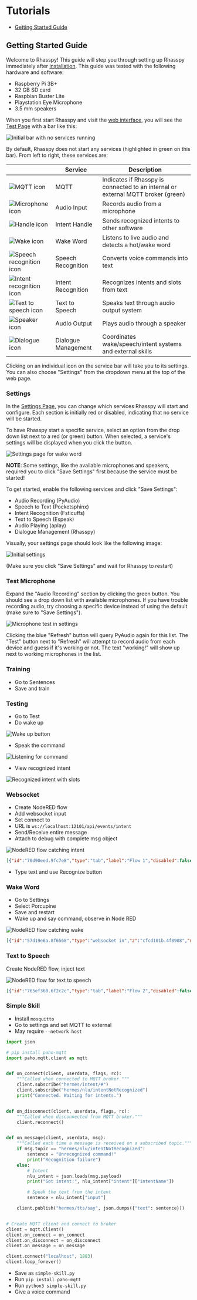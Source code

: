 # Tutorials

* [Getting Started Guide](#getting-started-guide)

## Getting Started Guide

Welcome to Rhasspy! This guide will step you through setting up Rhasspy immediately after [installation](installation.md). This guide was tested with the following hardware and software:

* Raspberry Pi 3B+
* 32 GB SD card
* Raspbian Buster Lite
* Playstation Eye Microphone
* 3.5 mm speakers

When you first start Rhasspy and visit the [web interface](http://localhost:12101), you will see the [Test Page](usage.md#test-page) with a bar like this:

![Initial bar with no services running](img/getting-started/initial-services.png)

By default, Rhasspy does not start any services (highlighted in green on this bar). From left to right, these services are:


|                                                         | Service             | Description                                                                      |
| -----                                                   | -----               | -----                                                                            |
| ![MQTT icon](img/getting-started/mqtt.png)              | MQTT                | Indicates if Rhasspy is connected to an internal or external MQTT broker (green) |
| ![Microphone icon](img/getting-started/microphone.png)  | Audio Input         | Records audio from a microphone                                                  |
| ![Handle icon](img/getting-started/handle.png)          | Intent Handle       | Sends recognized intents to other software                                       |
| ![Wake icon](img/getting-started/wake.png)              | Wake Word           | Listens to live audio and detects a hot/wake word                                |
| ![Speech recognition icon](img/getting-started/asr.png) | Speech Recognition  | Converts voice commands into text                                                |
| ![Intent recognition icon](img/getting-started/nlu.png) | Intent Recognition  | Recognizes intents and slots from text                                           |
| ![Text to speech icon](img/getting-started/tts.png)     | Text to Speech      | Speaks text through audio output system                                          |
| ![Speaker icon](img/getting-started/sounds.png)         | Audio Output        | Plays audio through a speaker                                                    |
| ![Dialogue icon](img/getting-started/dialogue.png)      | Dialogue Management | Coordinates wake/speech/intent systems and external skills                       |

Clicking on an individual icon on the service bar will take you to its settings. You can also choose "Settings" from the dropdown menu at the top of the web page.

### Settings

In the [Settings Page](usage.md#settings-page), you can change which services Rhasspy will start and configure. Each section is initially red or disabled, indicating that no service will be started.

To have Rhasspy start a specific service, select an option from the drop down list next to a red (or green) button. When selected, a service's settings will be displayed when you click the button.

![Settings page for wake word](img/getting-started/settings-service.png)

**NOTE**: Some settings, like the available microphones and speakers, required you to click "Save Settings" first because the service must be started!

To get started, enable the following services and click "Save Settings":

* Audio Recording (PyAudio) 
* Speech to Text (Pocketsphinx)
* Intent Recognition (Fsticuffs)
* Text to Speech (Espeak)
* Audio Playing (aplay)
* Dialogue Management (Rhasspy)

Visually, your settings page should look like the following image:

![Initial settings](img/getting-started/service-config.png)

(Make sure you click "Save Settings" and wait for Rhasspy to restart)

### Test Microphone

Expand the "Audio Recording" section by clicking the green button. You should see a drop down list with available microphones. If you have trouble recording audio, try choosing a specific device instead of using the default (make sure to "Save Settings").

![Microphone test in settings](img/getting-started/test-microphones.png)


Clicking the blue "Refresh" button will query PyAudio again for this list. The "Test" button next to "Refresh" will attempt to record audio from each device and guess if it's working or not. The text "working!" will show up next to working microphones in the list.

### Training

* Go to Sentences
* Save and train

### Testing

* Go to Test
* Do wake up

![Wake up button](img/getting-started/wake-up.png)

* Speak the command

![Listening for command](img/getting-started/listening-for-command.png)

* View recognized intent

![Recognized intent with slots](img/getting-started/recognized-intent.png)

### Websocket

* Create NodeRED flow
* Add websocket input
* Set connect to
* URL is `ws://localhost:12101/api/events/intent`
* Send/Receive entire message
* Attach to debug with complete msg object

![NodeRED flow catching intent](img/getting-started/node-intent.png)

```json
[{"id":"70d90eed.9fc7e8","type":"tab","label":"Flow 1","disabled":false,"info":""},{"id":"d7f94fdd.9b5028","type":"debug","z":"70d90eed.9fc7e8","name":"","active":true,"tosidebar":true,"console":false,"tostatus":false,"complete":"true","targetType":"full","x":230,"y":200,"wires":[]},{"id":"d60f2a3e.ec485","type":"websocket in","z":"70d90eed.9fc7e8","name":"","server":"","client":"be111083.116b5","x":200,"y":60,"wires":[["d7f94fdd.9b5028"]]},{"id":"be111083.116b5","type":"websocket-client","z":"","path":"ws://localhost:12101/api/events/intent","tls":"","wholemsg":"true"}]
```

* Type text and use Recognize button

### Wake Word

* Go to Settings
* Select Porcupine
* Save and restart
* Wake up and say command, observe in Node RED

![NodeRED flow catching wake](img/getting-started/node-wake.png)

```json
[{"id":"57d19e6a.8f6568","type":"websocket in","z":"cfcd101b.4f8908","name":"","server":"","client":"e6f7cd9a.6d0648","x":200,"y":60,"wires":[["ec4a5e52.65db3"]]},{"id":"e6f7cd9a.6d0648","type":"websocket-client","z":"","path":"ws://localhost:12101/api/events/wake","tls":"","wholemsg":"true"}]
```

### Text to Speech

Create NodeRED flow, inject text

![NodeRED flow for text to speech](img/getting-started/node-tts.png)

```json
[{"id":"765ef360.6f2c2c","type":"tab","label":"Flow 2","disabled":false,"info":""},{"id":"72e0cae1.8d7644","type":"http request","z":"765ef360.6f2c2c","name":"http://localhost:12101/api/text-to-speech","method":"POST","ret":"txt","paytoqs":false,"url":"http://localhost:12101/api/text-to-speech","tls":"","proxy":"","authType":"basic","x":260,"y":180,"wires":[[]]},{"id":"7ebdab96.406734","type":"inject","z":"765ef360.6f2c2c","name":"Welcome to the world of offline voice assistants.","topic":"","payload":"Welcome to the world of offline voice assistants.","payloadType":"str","repeat":"","crontab":"","once":false,"onceDelay":0.1,"x":220,"y":80,"wires":[["72e0cae1.8d7644"]]}]
```

### Simple Skill

* Install `mosquitto`
* Go to settings and set MQTT to external
* May require `--network host`

```python
import json

# pip install paho-mqtt
import paho.mqtt.client as mqtt


def on_connect(client, userdata, flags, rc):
    """Called when connected to MQTT broker."""
    client.subscribe("hermes/intent/#")
    client.subscribe("hermes/nlu/intentNotRecognized")
    print("Connected. Waiting for intents.")


def on_disconnect(client, userdata, flags, rc):
    """Called when disconnected from MQTT broker."""
    client.reconnect()


def on_message(client, userdata, msg):
    """Called each time a message is received on a subscribed topic."""
    if msg.topic == "hermes/nlu/intentNotRecognized":
        sentence = "Unrecognized command!"
        print("Recognition failure")
    else:
        # Intent
        nlu_intent = json.loads(msg.payload)
        print("Got intent:", nlu_intent["intent"]["intentName"])

        # Speak the text from the intent
        sentence = nlu_intent["input"]

    client.publish("hermes/tts/say", json.dumps({"text": sentence}))


# Create MQTT client and connect to broker
client = mqtt.Client()
client.on_connect = on_connect
client.on_disconnect = on_disconnect
client.on_message = on_message

client.connect("localhost", 1883)
client.loop_forever()
```

* Save as `simple-skill.py`
* Run `pip install paho-mqtt`
* Run `python3 simple-skill.py`
* Give a voice command

